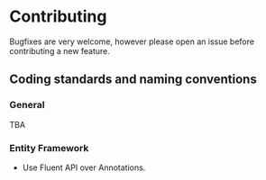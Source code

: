 # Contributing

Bugfixes are very welcome, however please open an issue before contributing a new feature.

## Coding standards and naming conventions

### General

TBA

### Entity Framework

* Use Fluent API over Annotations.